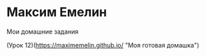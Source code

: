 

# Максим Емелин
Мои домашние задания

(Урок 12)(https://maximemelin.github.io/ "Моя готовая домашка")
